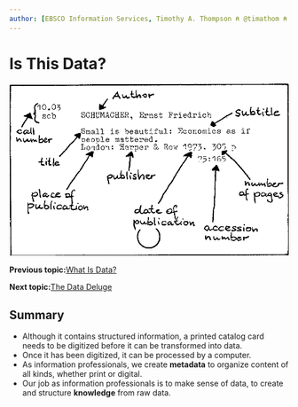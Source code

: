 ```yaml
---
author: [EBSCO Information Services, Timothy A. Thompson ⍝ @timathom ⍝ @timathom@indieweb.social]
---
```


# Is This Data?

![Catalog card taken from the digital version of the book Documentation made easy.](../../submaps/../img/introduction/catalog_card.png "Catalog Card")

**Previous topic:**[What Is Data?](../../day_1/lesson_0/what_is_data.md)

**Next topic:**[The Data Deluge](../../day_1/lesson_0/data_deluge.md)

## Summary

-   Although it contains structured information, a printed catalog card needs to be digitized before it can be transformed into data.
-   Once it has been digitized, it can be processed by a computer.
-   As information professionals, we create **metadata** to organize content of all kinds, whether print or digital.
-   Our job as information professionals is to make sense of data, to create and structure **knowledge** from raw data.

